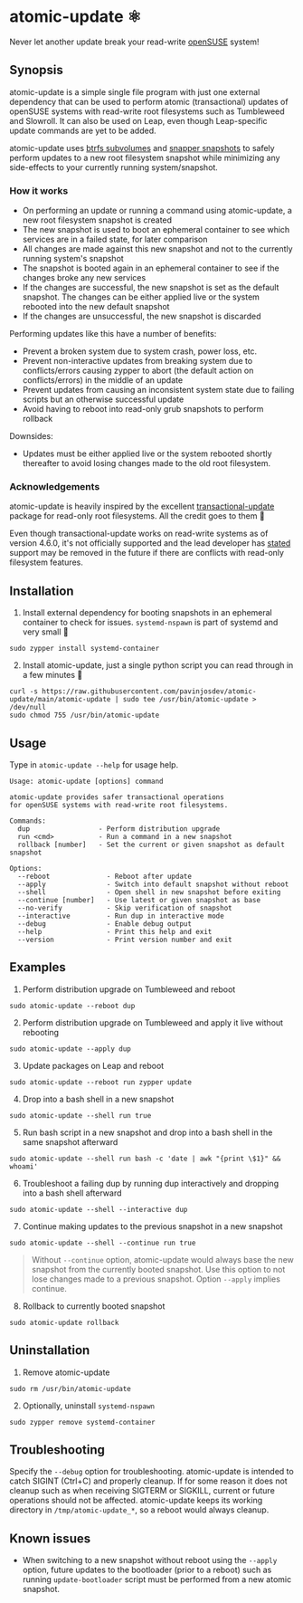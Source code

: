 # atomic-update ⚛️
Never let another update break your read-write [openSUSE](https://en.wikipedia.org/wiki/OpenSUSE) system!

## Synopsis
atomic-update is a simple single file program with just one external dependency that can be used to perform atomic (transactional) updates of openSUSE systems with read-write root filesystems such as Tumbleweed and Slowroll. It can also be used on Leap, even though Leap-specific update commands are yet to be added.

atomic-update uses [btrfs subvolumes](https://btrfs.readthedocs.io/en/latest/Subvolumes.html) and [snapper snapshots](http://snapper.io/) to safely perform updates to a new root filesystem snapshot while minimizing any side-effects to your currently running system/snapshot.

### How it works
- On performing an update or running a command using atomic-update, a new root filesystem snapshot is created
- The new snapshot is used to boot an ephemeral container to see which services are in a failed state, for later comparison
- All changes are made against this new snapshot and not to the currently running system's snapshot
- The snapshot is booted again in an ephemeral container to see if the changes broke any new services
- If the changes are successful, the new snapshot is set as the default snapshot. The changes can be either applied live or the system rebooted into the new default snapshot
- If the changes are unsuccessful, the new snapshot is discarded

Performing updates like this have a number of benefits:
- Prevent a broken system due to system crash, power loss, etc.
- Prevent non-interactive updates from breaking system due to conflicts/errors causing zypper to abort (the default action on conflicts/errors) in the middle of an update
- Prevent updates from causing an inconsistent system state due to failing scripts but an otherwise successful update
- Avoid having to reboot into read-only grub snapshots to perform rollback

Downsides:
- Updates must be either applied live or the system rebooted shortly thereafter to avoid losing changes made to the old root filesystem.

### Acknowledgements
atomic-update is heavily inspired by the excellent [transactional-update](https://github.com/openSUSE/transactional-update) package for read-only root filesystems. All the credit goes to them 🤗

Even though transactional-update works on read-write systems as of version 4.6.0, it's not officially supported and the lead developer has [stated](https://bugzilla.opensuse.org/show_bug.cgi?id=1221742#c27) support may be removed in the future if there are conflicts with read-only filesystem features.

## Installation
1. Install external dependency for booting snapshots in an ephemeral container to check for issues. `systemd-nspawn` is part of systemd and very small 👼
```
sudo zypper install systemd-container
```

2. Install atomic-update, just a single python script you can read through in a few minutes 📜
```
curl -s https://raw.githubusercontent.com/pavinjosdev/atomic-update/main/atomic-update | sudo tee /usr/bin/atomic-update > /dev/null
sudo chmod 755 /usr/bin/atomic-update
```

## Usage
Type in `atomic-update --help` for usage help.

```
Usage: atomic-update [options] command

atomic-update provides safer transactional operations
for openSUSE systems with read-write root filesystems.

Commands:
  dup                 - Perform distribution upgrade
  run <cmd>           - Run a command in a new snapshot
  rollback [number]   - Set the current or given snapshot as default snapshot

Options:
  --reboot              - Reboot after update
  --apply               - Switch into default snapshot without reboot
  --shell               - Open shell in new snapshot before exiting
  --continue [number]   - Use latest or given snapshot as base
  --no-verify           - Skip verification of snapshot
  --interactive         - Run dup in interactive mode
  --debug               - Enable debug output
  --help                - Print this help and exit
  --version             - Print version number and exit
```

## Examples
1. Perform distribution upgrade on Tumbleweed and reboot
```
sudo atomic-update --reboot dup
```

2. Perform distribution upgrade on Tumbleweed and apply it live without rebooting
```
sudo atomic-update --apply dup
```

3. Update packages on Leap and reboot
```
sudo atomic-update --reboot run zypper update
```

4. Drop into a bash shell in a new snapshot
```
sudo atomic-update --shell run true
```

5. Run bash script in a new snapshot and drop into a bash shell in the same snapshot afterward
```
sudo atomic-update --shell run bash -c 'date | awk "{print \$1}" && whoami'
```

6. Troubleshoot a failing dup by running dup interactively and dropping into a bash shell afterward
```
sudo atomic-update --shell --interactive dup
```

7. Continue making updates to the previous snapshot in a new snapshot
```
sudo atomic-update --shell --continue run true
```

> Without `--continue` option, atomic-update would always base the new snapshot from the currently booted snapshot.
Use this option to not lose changes made to a previous snapshot. Option `--apply` implies continue.

8. Rollback to currently booted snapshot
```
sudo atomic-update rollback
```

## Uninstallation
1. Remove atomic-update
```
sudo rm /usr/bin/atomic-update
```

2. Optionally, uninstall `systemd-nspawn`
```
sudo zypper remove systemd-container
```

## Troubleshooting
Specify the `--debug` option for troubleshooting.
atomic-update is intended to catch SIGINT (Ctrl+C) and properly cleanup.
If for some reason it does not cleanup such as when receiving SIGTERM or SIGKILL, current or future operations should not be affected.
atomic-update keeps its working directory in `/tmp/atomic-update_*`, so a reboot would always cleanup.

## Known issues
- When switching to a new snapshot without reboot using the `--apply` option, future updates to the bootloader (prior to a reboot) such as running `update-bootloader` script must be performed from a new atomic snapshot.
